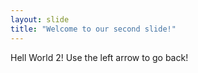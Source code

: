```yaml
---
layout: slide
title: "Welcome to our second slide!"
---
```

Hell World 2!
Use the left arrow to go back!
